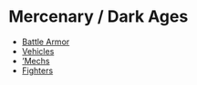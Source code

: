 # Mercenary / Dark Ages 

- [Battle Armor](dark-ages/battlearmor.md) 
- [Vehicles](dark-ages/vehicles.md) 
- [’Mechs](dark-ages/mechs.md) 
- [Fighters](dark-ages/fighters.md) 

